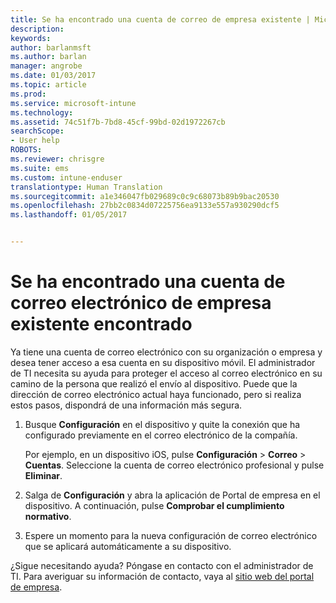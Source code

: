 ```yaml
---
title: Se ha encontrado una cuenta de correo de empresa existente | Microsoft Docs
description: 
keywords: 
author: barlanmsft
ms.author: barlan
manager: angrobe
ms.date: 01/03/2017
ms.topic: article
ms.prod: 
ms.service: microsoft-intune
ms.technology: 
ms.assetid: 74c51f7b-7bd8-45cf-99bd-02d1972267cb
searchScope:
- User help
ROBOTS: 
ms.reviewer: chrisgre
ms.suite: ems
ms.custom: intune-enduser
translationtype: Human Translation
ms.sourcegitcommit: a1e346047fb029689c0c9c68073b89b9bac20530
ms.openlocfilehash: 27bb2c0834d07225756ea9133e557a930290dcf5
ms.lasthandoff: 01/05/2017


---
```


# <a name="an-existing-company-email-account-was-found"></a>Se ha encontrado una cuenta de correo electrónico de empresa existente encontrado

Ya tiene una cuenta de correo electrónico con su organización o empresa y desea tener acceso a esa cuenta en su dispositivo móvil. El administrador de TI necesita su ayuda para proteger el acceso al correo electrónico en su camino de la persona que realizó el envío al dispositivo. Puede que la dirección de correo electrónico actual haya funcionado, pero si realiza estos pasos, dispondrá de una información más segura.

1.  Busque **Configuración** en el dispositivo y quite la conexión que ha configurado previamente en el correo electrónico de la compañía.

    Por ejemplo, en un dispositivo iOS, pulse **Configuración** > **Correo** > **Cuentas**. Seleccione la cuenta de correo electrónico profesional y pulse **Eliminar**.

2.  Salga de **Configuración** y abra la aplicación de Portal de empresa en el dispositivo. A continuación, pulse **Comprobar el cumplimiento normativo**.

3.  Espere un momento para la nueva configuración de correo electrónico que se aplicará automáticamente a su dispositivo.

¿Sigue necesitando ayuda? Póngase en contacto con el administrador de TI. Para averiguar su información de contacto, vaya al [sitio web del portal de empresa](http://portal.manage.microsoft.com).

